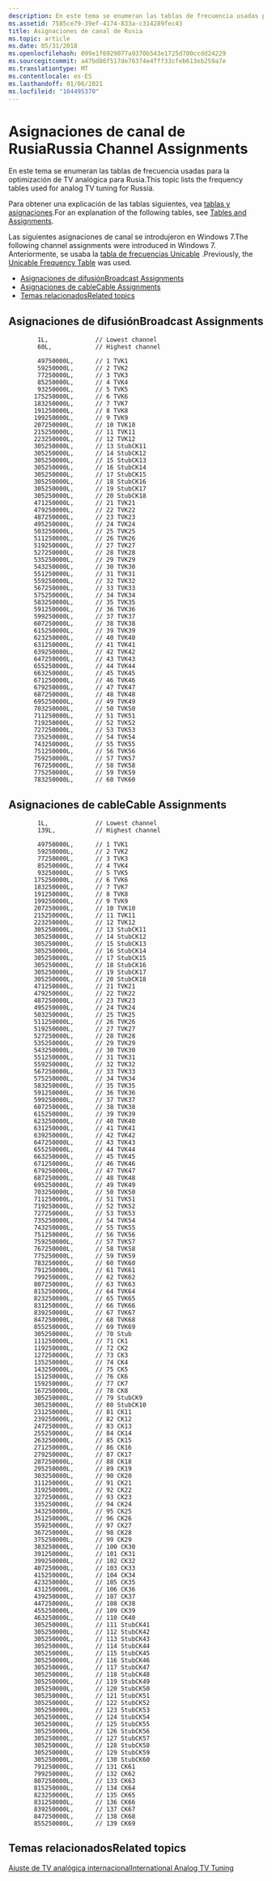 ```yaml
---
description: En este tema se enumeran las tablas de frecuencia usadas para la optimización de TV analógica para Rusia.
ms.assetid: 7585ce79-39ef-4174-833a-c314289fec43
title: Asignaciones de canal de Rusia
ms.topic: article
ms.date: 05/31/2018
ms.openlocfilehash: 099e1f6929077a9370b543e1725d700ccdd24229
ms.sourcegitcommit: a47bd86f517de76374e4fff33cfeb613eb259a7e
ms.translationtype: MT
ms.contentlocale: es-ES
ms.lasthandoff: 01/06/2021
ms.locfileid: "104495370"
---
```

# <a name="russia-channel-assignments"></a><span data-ttu-id="b0643-103">Asignaciones de canal de Rusia</span><span class="sxs-lookup"><span data-stu-id="b0643-103">Russia Channel Assignments</span></span>

<span data-ttu-id="b0643-104">En este tema se enumeran las tablas de frecuencia usadas para la optimización de TV analógica para Rusia.</span><span class="sxs-lookup"><span data-stu-id="b0643-104">This topic lists the frequency tables used for analog TV tuning for Russia.</span></span>

<span data-ttu-id="b0643-105">Para obtener una explicación de las tablas siguientes, vea [tablas y asignaciones](tables-and-assignments.md).</span><span class="sxs-lookup"><span data-stu-id="b0643-105">For an explanation of the following tables, see [Tables and Assignments](tables-and-assignments.md).</span></span>

<span data-ttu-id="b0643-106">Las siguientes asignaciones de canal se introdujeron en Windows 7.</span><span class="sxs-lookup"><span data-stu-id="b0643-106">The following channel assignments were introduced in Windows 7.</span></span> <span data-ttu-id="b0643-107">Anteriormente, se usaba la [tabla de frecuencias Unicable](unicable-frequency-table.md) .</span><span class="sxs-lookup"><span data-stu-id="b0643-107">Previously, the [Unicable Frequency Table](unicable-frequency-table.md) was used.</span></span>

-   [<span data-ttu-id="b0643-108">Asignaciones de difusión</span><span class="sxs-lookup"><span data-stu-id="b0643-108">Broadcast Assignments</span></span>](#broadcast-assignments)
-   [<span data-ttu-id="b0643-109">Asignaciones de cable</span><span class="sxs-lookup"><span data-stu-id="b0643-109">Cable Assignments</span></span>](#cable-assignments)
-   [<span data-ttu-id="b0643-110">Temas relacionados</span><span class="sxs-lookup"><span data-stu-id="b0643-110">Related topics</span></span>](#related-topics)

## <a name="broadcast-assignments"></a><span data-ttu-id="b0643-111">Asignaciones de difusión</span><span class="sxs-lookup"><span data-stu-id="b0643-111">Broadcast Assignments</span></span>

``` syntax
        1L,             // Lowest channel
        60L,            // Highest channel

        49750000L,      // 1 TVK1
        59250000L,      // 2 TVK2
        77250000L,      // 3 TVK3
        85250000L,      // 4 TVK4
        93250000L,      // 5 TVK5
       175250000L,      // 6 TVK6
       183250000L,      // 7 TVK7
       191250000L,      // 8 TVK8
       199250000L,      // 9 TVK9
       207250000L,      // 10 TVK10
       215250000L,      // 11 TVK11
       223250000L,      // 12 TVK12
       305250000L,      // 13 StubCK11
       305250000L,      // 14 StubCK12
       305250000L,      // 15 StubCK13
       305250000L,      // 16 StubCK14
       305250000L,      // 17 StubCK15
       305250000L,      // 18 StubCK16
       305250000L,      // 19 StubCK17
       305250000L,      // 20 StubCK18
       471250000L,      // 21 TVK21
       479250000L,      // 22 TVK22
       487250000L,      // 23 TVK23
       495250000L,      // 24 TVK24
       503250000L,      // 25 TVK25
       511250000L,      // 26 TVK26
       519250000L,      // 27 TVK27
       527250000L,      // 28 TVK28
       535250000L,      // 29 TVK29
       543250000L,      // 30 TVK30
       551250000L,      // 31 TVK31
       559250000L,      // 32 TVK32
       567250000L,      // 33 TVK33
       575250000L,      // 34 TVK34
       583250000L,      // 35 TVK35
       591250000L,      // 36 TVK36
       599250000L,      // 37 TVK37
       607250000L,      // 38 TVK38
       615250000L,      // 39 TVK39
       623250000L,      // 40 TVK40
       631250000L,      // 41 TVK41
       639250000L,      // 42 TVK42
       647250000L,      // 43 TVK43
       655250000L,      // 44 TVK44
       663250000L,      // 45 TVK45
       671250000L,      // 46 TVK46
       679250000L,      // 47 TVK47
       687250000L,      // 48 TVK48
       695250000L,      // 49 TVK49
       703250000L,      // 50 TVK50
       711250000L,      // 51 TVK51
       719250000L,      // 52 TVK52
       727250000L,      // 53 TVK53
       735250000L,      // 54 TVK54
       743250000L,      // 55 TVK55
       751250000L,      // 56 TVK56
       759250000L,      // 57 TVK57
       767250000L,      // 58 TVK58
       775250000L,      // 59 TVK59
       783250000L,      // 60 TVK60
```

## <a name="cable-assignments"></a><span data-ttu-id="b0643-112">Asignaciones de cable</span><span class="sxs-lookup"><span data-stu-id="b0643-112">Cable Assignments</span></span>

``` syntax
        1L,             // Lowest channel
        139L,           // Highest channel

        49750000L,      // 1 TVK1
        59250000L,      // 2 TVK2
        77250000L,      // 3 TVK3
        85250000L,      // 4 TVK4
        93250000L,      // 5 TVK5
       175250000L,      // 6 TVK6
       183250000L,      // 7 TVK7
       191250000L,      // 8 TVK8
       199250000L,      // 9 TVK9
       207250000L,      // 10 TVK10
       215250000L,      // 11 TVK11
       223250000L,      // 12 TVK12
       305250000L,      // 13 StubCK11
       305250000L,      // 14 StubCK12
       305250000L,      // 15 StubCK13
       305250000L,      // 16 StubCK14
       305250000L,      // 17 StubCK15
       305250000L,      // 18 StubCK16
       305250000L,      // 19 StubCK17
       305250000L,      // 20 StubCK18
       471250000L,      // 21 TVK21
       479250000L,      // 22 TVK22
       487250000L,      // 23 TVK23
       495250000L,      // 24 TVK24
       503250000L,      // 25 TVK25
       511250000L,      // 26 TVK26
       519250000L,      // 27 TVK27
       527250000L,      // 28 TVK28
       535250000L,      // 29 TVK29
       543250000L,      // 30 TVK30
       551250000L,      // 31 TVK31
       559250000L,      // 32 TVK32
       567250000L,      // 33 TVK33
       575250000L,      // 34 TVK34
       583250000L,      // 35 TVK35
       591250000L,      // 36 TVK36
       599250000L,      // 37 TVK37
       607250000L,      // 38 TVK38
       615250000L,      // 39 TVK39
       623250000L,      // 40 TVK40
       631250000L,      // 41 TVK41
       639250000L,      // 42 TVK42
       647250000L,      // 43 TVK43
       655250000L,      // 44 TVK44
       663250000L,      // 45 TVK45
       671250000L,      // 46 TVK46
       679250000L,      // 47 TVK47
       687250000L,      // 48 TVK48
       695250000L,      // 49 TVK49
       703250000L,      // 50 TVK50
       711250000L,      // 51 TVK51
       719250000L,      // 52 TVK52
       727250000L,      // 53 TVK53
       735250000L,      // 54 TVK54
       743250000L,      // 55 TVK55
       751250000L,      // 56 TVK56
       759250000L,      // 57 TVK57
       767250000L,      // 58 TVK58
       775250000L,      // 59 TVK59
       783250000L,      // 60 TVK60
       791250000L,      // 61 TVK61
       799250000L,      // 62 TVK62
       807250000L,      // 63 TVK63
       815250000L,      // 64 TVK64
       823250000L,      // 65 TVK65
       831250000L,      // 66 TVK66
       839250000L,      // 67 TVK67
       847250000L,      // 68 TVK68
       855250000L,      // 69 TVK69
       305250000L,      // 70 Stub
       111250000L,      // 71 CK1
       119250000L,      // 72 CK2
       127250000L,      // 73 CK3
       135250000L,      // 74 CK4
       143250000L,      // 75 CK5
       151250000L,      // 76 CK6
       159250000L,      // 77 CK7
       167250000L,      // 78 CK8
       305250000L,      // 79 StubCK9
       305250000L,      // 80 StubCK10
       231250000L,      // 81 CK11
       239250000L,      // 82 CK12
       247250000L,      // 83 CK13
       255250000L,      // 84 CK14
       263250000L,      // 85 CK15
       271250000L,      // 86 CK16
       279250000L,      // 87 CK17
       287250000L,      // 88 CK18
       295250000L,      // 89 CK19
       303250000L,      // 90 CK20
       311250000L,      // 91 CK21
       319250000L,      // 92 CK22
       327250000L,      // 93 CK23
       335250000L,      // 94 CK24
       343250000L,      // 95 CK25
       351250000L,      // 96 CK26
       359250000L,      // 97 CK27
       367250000L,      // 98 CK28
       375250000L,      // 99 CK29
       383250000L,      // 100 CK30
       391250000L,      // 101 CK31
       399250000L,      // 102 CK32
       407250000L,      // 103 CK33
       415250000L,      // 104 CK34
       423250000L,      // 105 CK35
       431250000L,      // 106 CK36
       439250000L,      // 107 CK37
       447250000L,      // 108 CK38
       455250000L,      // 109 CK39
       463250000L,      // 110 CK40
       305250000L,      // 111 StubCK41
       305250000L,      // 112 StubCK42
       305250000L,      // 113 StubCK43
       305250000L,      // 114 StubCK44
       305250000L,      // 115 StubCK45
       305250000L,      // 116 StubCK46
       305250000L,      // 117 StubCK47
       305250000L,      // 118 StubCK48
       305250000L,      // 119 StubCK49
       305250000L,      // 120 StubCK50
       305250000L,      // 121 StubCK51
       305250000L,      // 122 StubCK52
       305250000L,      // 123 StubCK53
       305250000L,      // 124 StubCK54
       305250000L,      // 125 StubCK55
       305250000L,      // 126 StubCK56
       305250000L,      // 127 StubCK57
       305250000L,      // 128 StubCK58
       305250000L,      // 129 StubCK59
       305250000L,      // 130 StubCK60
       791250000L,      // 131 CK61
       799250000L,      // 132 CK62
       807250000L,      // 133 CK63
       815250000L,      // 134 CK64
       823250000L,      // 135 CK65
       831250000L,      // 136 CK66
       839250000L,      // 137 CK67
       847250000L,      // 138 CK68
       855250000L,      // 139 CK69
```

## <a name="related-topics"></a><span data-ttu-id="b0643-113">Temas relacionados</span><span class="sxs-lookup"><span data-stu-id="b0643-113">Related topics</span></span>

<dl> <dt>

[<span data-ttu-id="b0643-114">Ajuste de TV analógica internacional</span><span class="sxs-lookup"><span data-stu-id="b0643-114">International Analog TV Tuning</span></span>](international-analog-tv-tuning.md)
</dt> </dl>

 

 



